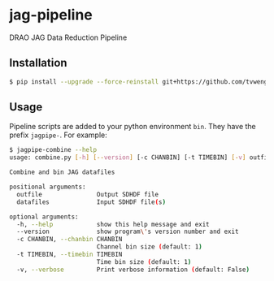 # jag-pipeline
DRAO JAG Data Reduction Pipeline

## Installation
```bash
$ pip install --upgrade --force-reinstall git+https://github.com/tvwenger/jag-pipeline.git@0.1a0
```

## Usage
Pipeline scripts are added to your python environment `bin`. They have the prefix `jagpipe-`.
For example:
```bash
$ jagpipe-combine --help
usage: combine.py [-h] [--version] [-c CHANBIN] [-t TIMEBIN] [-v] outfile datafiles [datafiles ...]

Combine and bin JAG datafiles

positional arguments:
  outfile               Output SDHDF file
  datafiles             Input SDHDF file(s)

optional arguments:
  -h, --help            show this help message and exit
  --version             show program\'s version number and exit
  -c CHANBIN, --chanbin CHANBIN
                        Channel bin size (default: 1)
  -t TIMEBIN, --timebin TIMEBIN
                        Time bin size (default: 1)
  -v, --verbose         Print verbose information (default: False)
```
